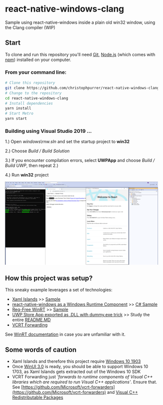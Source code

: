 # react-native-windows-clang
Sample using react-native-windows inside a plain old win32 window, using the Clang compiler (WIP)

## Start

To clone and run this repository you'll need [Git](https://git-scm.com), [Node.js](https://nodejs.org/en/download/) (which comes with [npm](http://npmjs.com)) installed on your computer. 

### From your command line:

```bash
# Clone this repository
git clone https://github.com/christophpurrer/react-native-windows-clang.git
# Change to the repository
cd react-native-windows-clang
# Install dependencies
yarn install
# Start Metro
yarn start
```
### Building using Visual Studio 2019 ...

1.) Open *windows\rnw.sln* and set the startup project to **win32**

2.) Choose *Build / Build Solution*

3.) If you encounter compilation errors, select **UWPApp** and choose *Build / Build UWP*, then repeat 2.)

4.) Run **win32** project

![Running react-native-windows inside a win32 window](doc/react-native-windows-win32.png)

## How this project was setup?
This sneaky example leverages a set of technologies:
- [Xaml Islands](https://docs.microsoft.com/en-us/windows/apps/desktop/modernize/using-the-xaml-hosting-api) >> [Sample](https://github.com/marb2000/XamlIslands/tree/master/1903_Samples/CppWinRT_Win32_SimpleApp/Win32DesktopApp)
- [react-native-windows as a Windows Runtime Component](https://techcommunity.microsoft.com/t5/windows-dev-appconsult/getting-started-with-react-native-for-windows/ba-p/912093) >> [C# Sample](https://github.com/microsoft/react-native-windows-samples/tree/master/samples/TodosFeed/TodosFeed/windows)
- [Reg-Free WinRT](https://blogs.windows.com/windowsdeveloper/2019/04/30/enhancing-non-packaged-desktop-apps-using-windows-runtime-components/) >> [Sample](https://github.com/Microsoft/RegFree_WinRT/tree/master/Cpp)
- [UWP Store App exported as .DLL with dummy.exe trick](https://github.com/marb2000/XamlIslands/tree/master/1903_Samples/CppWinRT_Win32_SingleIsland) >> Study the entire [README.MD](https://github.com/marb2000/XamlIslands/blob/master/1903_Samples/CppWinRT_Win32_SingleIsland/ReadMe.md)
- [VCRT Forwarding](https://www.nuget.org/packages/Microsoft.VCRTForwarders.140)

See [WinRT documentation](https://docs.microsoft.com/en-us/windows/uwp/cpp-and-winrt-apis/get-started) in case you are unfamiliar with it.

## Some words of caution
- Xaml Islands and therefore this project require [Windows 10 1903](https://en.wikipedia.org/wiki/Windows_10_version_history)
- Once [WinUI 3.0](https://docs.microsoft.com/en-us/uwp/toolkits/winui3) is ready, you should be able to support Windows 10 1703, as Xaml Islands gets extracted out of the Windows 10 SDK
- VCRT Forwarding just *'forwards to runtime components of Visual C++ libraries which are required to run Visual C++ applications'*. Ensure that. See [https://github.com/Microsoft/vcrt-forwarders](https://github.com/Microsoft/vcrt-forwarders) and [Visual C++ Redistributable Packages](https://aka.ms/AA4pp63)